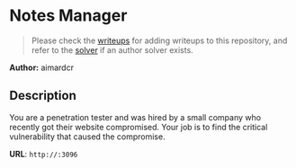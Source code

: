 # Notes Manager

> Please check the [writeups](./writeups/) for adding writeups to this repository, and refer to the [solver](./solver/) if an author solver exists.

**Author:** aimardcr


## Description
You are a penetration tester and was hired by a small company who recently got their website compromised.
Your job is to find the critical vulnerability that caused the compromise.

**URL**: `http://:3096`
